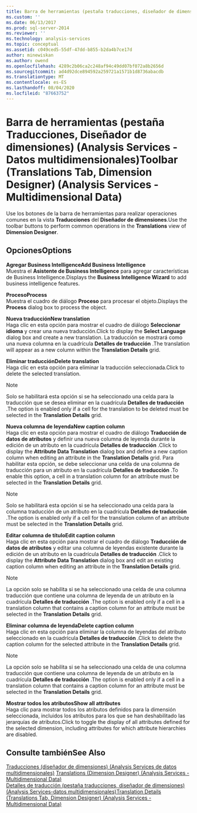```yaml
---
title: Barra de herramientas (pestaña traducciones, diseñador de dimensiones) (Analysis Services-datos multidimensionales) | Microsoft Docs
ms.custom: ''
ms.date: 06/13/2017
ms.prod: sql-server-2014
ms.reviewer: ''
ms.technology: analysis-services
ms.topic: conceptual
ms.assetid: c049ced5-55df-47dd-b855-b2da4b7ce17d
author: minewiskan
ms.author: owend
ms.openlocfilehash: 4289c2b06ca2c248af94c49dd07bf072a8b2656d
ms.sourcegitcommit: ad4d92dce894592a259721a1571b1d8736abacdb
ms.translationtype: MT
ms.contentlocale: es-ES
ms.lasthandoff: 08/04/2020
ms.locfileid: "87663752"
---
```

# <a name="toolbar-translations-tab-dimension-designer-analysis-services---multidimensional-data"></a><span data-ttu-id="1ac53-102">Barra de herramientas (pestaña Traducciones, Diseñador de dimensiones) (Analysis Services - Datos multidimensionales)</span><span class="sxs-lookup"><span data-stu-id="1ac53-102">Toolbar (Translations Tab, Dimension Designer) (Analysis Services - Multidimensional Data)</span></span>
  <span data-ttu-id="1ac53-103">Use los botones de la barra de herramientas para realizar operaciones comunes en la vista **Traducciones** del **Diseñador de dimensiones**.</span><span class="sxs-lookup"><span data-stu-id="1ac53-103">Use the toolbar buttons to perform common operations in the **Translations** view of **Dimension Designer**.</span></span>  
  
## <a name="options"></a><span data-ttu-id="1ac53-104">Opciones</span><span class="sxs-lookup"><span data-stu-id="1ac53-104">Options</span></span>  
 <span data-ttu-id="1ac53-105">**Agregar Business Intelligence**</span><span class="sxs-lookup"><span data-stu-id="1ac53-105">**Add Business Intelligence**</span></span>  
 <span data-ttu-id="1ac53-106">Muestra el **Asistente de Business Intelligence** para agregar características de Business Intelligence.</span><span class="sxs-lookup"><span data-stu-id="1ac53-106">Displays the **Business Intelligence Wizard** to add business intelligence features.</span></span>  
  
 <span data-ttu-id="1ac53-107">**Proceso**</span><span class="sxs-lookup"><span data-stu-id="1ac53-107">**Process**</span></span>  
 <span data-ttu-id="1ac53-108">Muestra el cuadro de diálogo **Proceso** para procesar el objeto.</span><span class="sxs-lookup"><span data-stu-id="1ac53-108">Displays the **Process** dialog box to process the object.</span></span>  
  
 <span data-ttu-id="1ac53-109">**Nueva traducción**</span><span class="sxs-lookup"><span data-stu-id="1ac53-109">**New translation**</span></span>  
 <span data-ttu-id="1ac53-110">Haga clic en esta opción para mostrar el cuadro de diálogo **Seleccionar idioma** y crear una nueva traducción.</span><span class="sxs-lookup"><span data-stu-id="1ac53-110">Click to display the **Select Language** dialog box and create a new translation.</span></span> <span data-ttu-id="1ac53-111">La traducción se mostrará como una nueva columna en la cuadrícula **Detalles de traducción** .</span><span class="sxs-lookup"><span data-stu-id="1ac53-111">The translation will appear as a new column within the **Translation Details** grid.</span></span>  
  
 <span data-ttu-id="1ac53-112">**Eliminar traducción**</span><span class="sxs-lookup"><span data-stu-id="1ac53-112">**Delete translation**</span></span>  
 <span data-ttu-id="1ac53-113">Haga clic en esta opción para eliminar la traducción seleccionada.</span><span class="sxs-lookup"><span data-stu-id="1ac53-113">Click to delete the selected translation.</span></span>  
  
> [!NOTE]  
>  <span data-ttu-id="1ac53-114"> Solo se habilitará esta opción si se ha seleccionado una celda para la traducción que se desea eliminar en la cuadrícula **Detalles de traducción** .</span><span class="sxs-lookup"><span data-stu-id="1ac53-114">The option is enabled only if a cell for the translation to be deleted must be selected in the **Translation Details** grid.</span></span>  
  
 <span data-ttu-id="1ac53-115">**Nueva columna de leyenda**</span><span class="sxs-lookup"><span data-stu-id="1ac53-115">**New caption column**</span></span>  
 <span data-ttu-id="1ac53-116">Haga clic en esta opción para mostrar el cuadro de diálogo **Traducción de datos de atributos** y definir una nueva columna de leyenda durante la edición de un atributo en la cuadrícula **Detalles de traducción** .</span><span class="sxs-lookup"><span data-stu-id="1ac53-116">Click to display the **Attribute Data Translation** dialog box and define a new caption column when editing an attribute in the **Translation Details** grid.</span></span> <span data-ttu-id="1ac53-117">Para habilitar esta opción, se debe seleccionar una celda de una columna de traducción para un atributo en la cuadrícula **Detalles de traducción** .</span><span class="sxs-lookup"><span data-stu-id="1ac53-117">To enable this option, a cell in a translation column for an attribute must be selected in the **Translation Details** grid.</span></span>  
  
> [!NOTE]  
>  <span data-ttu-id="1ac53-118"> Solo se habilitará esta opción si se ha seleccionado una celda para la columna traducción de un atributo en la cuadrícula **Detalles de traducción** .</span><span class="sxs-lookup"><span data-stu-id="1ac53-118">The option is enabled only if a cell for the translation column of an attribute must be selected in the **Translation Details** grid.</span></span>  
  
 <span data-ttu-id="1ac53-119">**Editar columna de título**</span><span class="sxs-lookup"><span data-stu-id="1ac53-119">**Edit caption column**</span></span>  
 <span data-ttu-id="1ac53-120">Haga clic en esta opción para mostrar el cuadro de diálogo **Traducción de datos de atributos** y editar una columna de leyendas existente durante la edición de un atributo en la cuadrícula **Detalles de traducción** .</span><span class="sxs-lookup"><span data-stu-id="1ac53-120">Click to display the **Attribute Data Translation** dialog box and edit an existing caption column when editing an attribute in the **Translation Details** grid.</span></span>  
  
> [!NOTE]  
>  <span data-ttu-id="1ac53-121"> La opción solo se habilita si se ha seleccionado una celda de una columna traducción que contiene una columna de leyenda de un atributo en la cuadrícula **Detalles de traducción** .</span><span class="sxs-lookup"><span data-stu-id="1ac53-121">The option is enabled only if a cell in a translation column that contains a caption column for an attribute must be selected in the **Translation Details** grid.</span></span>  
  
 <span data-ttu-id="1ac53-122">**Eliminar columna de leyenda**</span><span class="sxs-lookup"><span data-stu-id="1ac53-122">**Delete caption column**</span></span>  
 <span data-ttu-id="1ac53-123">Haga clic en esta opción para eliminar la columna de leyendas del atributo seleccionado en la cuadrícula **Detalles de traducción** .</span><span class="sxs-lookup"><span data-stu-id="1ac53-123">Click to delete the caption column for the selected attribute in the **Translation Details** grid.</span></span>  
  
> [!NOTE]  
>  <span data-ttu-id="1ac53-124"> La opción solo se habilita si se ha seleccionado una celda de una columna traducción que contiene una columna de leyenda de un atributo en la cuadrícula **Detalles de traducción** .</span><span class="sxs-lookup"><span data-stu-id="1ac53-124">The option is enabled only if a cell in a translation column that contains a caption column for an attribute must be selected in the **Translation Details** grid.</span></span>  
  
 <span data-ttu-id="1ac53-125">**Mostrar todos los atributos**</span><span class="sxs-lookup"><span data-stu-id="1ac53-125">**Show all attributes**</span></span>  
 <span data-ttu-id="1ac53-126">Haga clic para mostrar todos los atributos definidos para la dimensión seleccionada, incluidos los atributos para los que se han deshabilitado las jerarquías de atributos.</span><span class="sxs-lookup"><span data-stu-id="1ac53-126">Click to toggle the display of all attributes defined for the selected dimension, including attributes for which attribute hierarchies are disabled.</span></span>  
  
## <a name="see-also"></a><span data-ttu-id="1ac53-127">Consulte también</span><span class="sxs-lookup"><span data-stu-id="1ac53-127">See Also</span></span>  
 <span data-ttu-id="1ac53-128">[Traducciones &#40;diseñador de dimensiones&#41; &#40;Analysis Services de datos multidimensionales&#41;](translations-dimension-designer-analysis-services-multidimensional-data.md) </span><span class="sxs-lookup"><span data-stu-id="1ac53-128">[Translations &#40;Dimension Designer&#41; &#40;Analysis Services - Multidimensional Data&#41;](translations-dimension-designer-analysis-services-multidimensional-data.md) </span></span>  
 [<span data-ttu-id="1ac53-129">Detalles de traducción &#40;pestaña traducciones, diseñador de dimensiones&#41; &#40;Analysis Services-datos multidimensionales&#41;</span><span class="sxs-lookup"><span data-stu-id="1ac53-129">Translation Details &#40;Translations Tab, Dimension Designer&#41; &#40;Analysis Services - Multidimensional Data&#41;</span></span>](translation-details-dimension-designer-analysis-services-multidimensional-data.md)  
  
  
